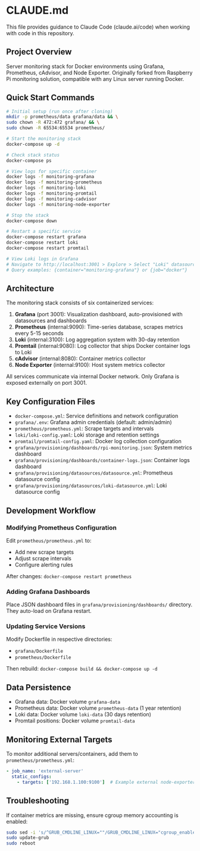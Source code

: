 # CLAUDE.md

This file provides guidance to Claude Code (claude.ai/code) when working with code in this repository.

## Project Overview

Server monitoring stack for Docker environments using Grafana, Prometheus, cAdvisor, and Node Exporter. Originally forked from Raspberry Pi monitoring solution, compatible with any Linux server running Docker.

## Quick Start Commands

```bash
# Initial setup (run once after cloning)
mkdir -p prometheus/data grafana/data && \
sudo chown -R 472:472 grafana/ && \
sudo chown -R 65534:65534 prometheus/

# Start the monitoring stack
docker-compose up -d

# Check stack status
docker-compose ps

# View logs for specific container
docker logs -f monitoring-grafana
docker logs -f monitoring-prometheus
docker logs -f monitoring-loki
docker logs -f monitoring-promtail
docker logs -f monitoring-cadvisor
docker logs -f monitoring-node-exporter

# Stop the stack
docker-compose down

# Restart a specific service
docker-compose restart grafana
docker-compose restart loki
docker-compose restart promtail

# View Loki logs in Grafana
# Navigate to http://localhost:3001 > Explore > Select "Loki" datasource
# Query examples: {container="monitoring-grafana"} or {job="docker"}
```

## Architecture

The monitoring stack consists of six containerized services:

1. **Grafana** (port 3001): Visualization dashboard, auto-provisioned with datasources and dashboards
2. **Prometheus** (internal:9090): Time-series database, scrapes metrics every 5-15 seconds
3. **Loki** (internal:3100): Log aggregation system with 30-day retention
4. **Promtail** (internal:9080): Log collector that ships Docker container logs to Loki
5. **cAdvisor** (internal:8080): Container metrics collector
6. **Node Exporter** (internal:9100): Host system metrics collector

All services communicate via internal Docker network. Only Grafana is exposed externally on port 3001.

## Key Configuration Files

- `docker-compose.yml`: Service definitions and network configuration
- `grafana/.env`: Grafana admin credentials (default: admin/admin)
- `prometheus/prometheus.yml`: Scrape targets and intervals
- `loki/loki-config.yaml`: Loki storage and retention settings
- `promtail/promtail-config.yaml`: Docker log collection configuration
- `grafana/provisioning/dashboards/rpi-monitoring.json`: System metrics dashboard
- `grafana/provisioning/dashboards/container-logs.json`: Container logs dashboard
- `grafana/provisioning/datasources/datasource.yml`: Prometheus datasource config
- `grafana/provisioning/datasources/loki-datasource.yml`: Loki datasource config

## Development Workflow

### Modifying Prometheus Configuration
Edit `prometheus/prometheus.yml` to:
- Add new scrape targets
- Adjust scrape intervals
- Configure alerting rules

After changes: `docker-compose restart prometheus`

### Adding Grafana Dashboards
Place JSON dashboard files in `grafana/provisioning/dashboards/` directory. They auto-load on Grafana restart.

### Updating Service Versions
Modify Dockerfile in respective directories:
- `grafana/Dockerfile`
- `prometheus/Dockerfile`

Then rebuild: `docker-compose build && docker-compose up -d`

## Data Persistence

- Grafana data: Docker volume `grafana-data`
- Prometheus data: Docker volume `prometheus-data` (1 year retention)
- Loki data: Docker volume `loki-data` (30 days retention)
- Promtail positions: Docker volume `promtail-data`

## Monitoring External Targets

To monitor additional servers/containers, add them to `prometheus/prometheus.yml`:

```yaml
- job_name: 'external-server'
  static_configs:
    - targets: ['192.168.1.100:9100']  # Example external node-exporter
```

## Troubleshooting

If container metrics are missing, ensure cgroup memory accounting is enabled:
```bash
sudo sed -i 's/^GRUB_CMDLINE_LINUX=""/GRUB_CMDLINE_LINUX="cgroup_enable=cpuset cgroup_enable=memory cgroup_memory=1 swapaccount=1"/' /etc/default/grub
sudo update-grub
sudo reboot
```